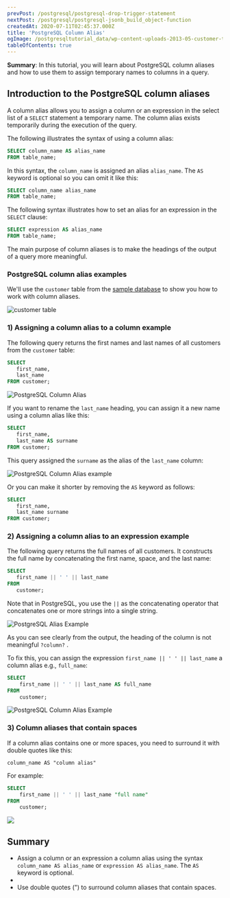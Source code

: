 ```yaml
---
prevPost: /postgresql/postgresql-drop-trigger-statement
nextPost: /postgresql/postgresql-jsonb_build_object-function
createdAt: 2020-07-11T02:45:37.000Z
title: 'PostgreSQL Column Alias'
ogImage: /postgresqltutorial_data/wp-content-uploads-2013-05-customer-table.png
tableOfContents: true
---
```



**Summary**: In this tutorial, you will learn about PostgreSQL column aliases and how to use them to assign temporary names to columns in a query.

## Introduction to the PostgreSQL column aliases

A column alias allows you to assign a column or an expression in the select list of a `SELECT` statement a temporary name. The column alias exists temporarily during the execution of the query.

The following illustrates the syntax of using a column alias:

```sql
SELECT column_name AS alias_name
FROM table_name;
```

In this syntax, the `column_name` is assigned an alias `alias_name`. The `AS` keyword is optional so you can omit it like this:

```sql
SELECT column_name alias_name
FROM table_name;
```

The following syntax illustrates how to set an alias for an expression in the `SELECT` clause:

```sql
SELECT expression AS alias_name
FROM table_name;
```

The main purpose of column aliases is to make the headings of the output of a query more meaningful.

### PostgreSQL column alias examples

We'll use the `customer` table from the [sample database](/postgresql/postgresql-getting-started/postgresql-sample-database) to show you how to work with column aliases.

![customer table](/postgresqltutorial_data/wp-content-uploads-2013-05-customer-table.png)

### 1) Assigning a column alias to a column example

The following query returns the first names and last names of all customers from the `customer` table:

```sql
SELECT
   first_name,
   last_name
FROM customer;
```

![PostgreSQL Column Alias](/postgresqltutorial_data/wp-content-uploads-2020-07-PostgreSQL-Column-Alias-example-1.png)

If you want to rename the `last_name` heading, you can assign it a new name using a column alias like this:

```sql
SELECT
   first_name,
   last_name AS surname
FROM customer;
```

This query assigned the `surname` as the alias of the `last_name` column:

![PostgreSQL Column Alias example](/postgresqltutorial_data/wp-content-uploads-2020-07-PostgreSQL-Column-Alias-Surname-example-1.png)

Or you can make it shorter by removing the `AS` keyword as follows:

```sql
SELECT
   first_name,
   last_name surname
FROM customer;
```

### 2) Assigning a column alias to an expression example

The following query returns the full names of all customers. It constructs the full name by concatenating the first name, space, and the last name:

```sql
SELECT
   first_name || ' ' || last_name
FROM
   customer;
```

Note that in PostgreSQL, you use the `||` as the concatenating operator that concatenates one or more strings into a single string.

![PostgreSQL Alias Example](/postgresqltutorial_data/wp-content-uploads-2020-07-PostgreSQL-Alias-Example.png)

As you can see clearly from the output, the heading of the column is not meaningful `?column?` .

To fix this, you can assign the expression `first_name || ' ' || last_name` a column alias e.g., `full_name`:

```sql
SELECT
    first_name || ' ' || last_name AS full_name
FROM
    customer;
```

![PostgreSQL Column Alias Example](/postgresqltutorial_data/wp-content-uploads-2020-07-PostgreSQL-Alias-column-alias-example.png)

### 3) Column aliases that contain spaces

If a column alias contains one or more spaces, you need to surround it with double quotes like this:

```
column_name AS "column alias"
```

For example:

```sql
SELECT
    first_name || ' ' || last_name "full name"
FROM
    customer;
```

![](/postgresqltutorial_data/wp-content-uploads-2020-07-PostgreSQL-Column-Alias-with-space.png)

## Summary

- Assign a column or an expression a column alias using the syntax `column_name AS alias_name` or `expression AS alias_name`. The `AS` keyword is optional.
-
- Use double quotes (") to surround column aliases that contain spaces.
